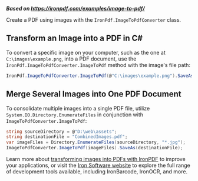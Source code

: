***Based on <https://ironpdf.com/examples/image-to-pdf/>***

Create a PDF using images with the `IronPdf.ImageToPdfConverter` class.

## Transform an Image into a PDF in C#

To convert a specific image on your computer, such as the one at `C:\images\example.png`, into a PDF document, use the `IronPdf.ImageToPdfConverter.ImageToPdf` method with the image's file path:

```cs
IronPdf.ImageToPdfConverter.ImageToPdf(@"C:\images\example.png").SaveAs("converted-example.pdf");
```

## Merge Several Images into One PDF Document

To consolidate multiple images into a single PDF file, utilize `System.IO.Directory.EnumerateFiles` in conjunction with `ImageToPdfConverter.ImageToPdf`:

```cs
string sourceDirectory = @"D:\web\assets";
string destinationFile = "CombinedImages.pdf";
var imageFiles = Directory.EnumerateFiles(sourceDirectory, "*.jpg");
ImageToPdfConverter.ImageToPdf(imageFiles).SaveAs(destinationFile);
```

Learn more about [transforming images into PDFs with IronPDF](https://ironpdf.com/how-to/image-to-pdf/) to improve your applications, or visit the [Iron Software website](https://ironsoftware.com) to explore the full range of development tools available, including IronBarcode, IronOCR, and more.